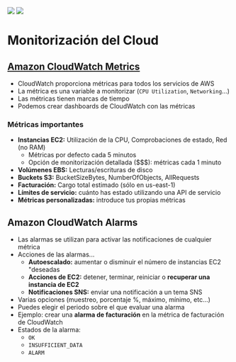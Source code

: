 [![](https://img.shields.io/badge/<-FF4859?style=for-the-badge)](../11_Cloud_Integrations/README.md)
[![](https://img.shields.io/badge/CONTENT_TABLE-175074?style=for-the-badge)](../README.md)
<!-- [![](https://img.shields.io/badge/>-FF4859?style=for-the-badge)](../10_Get_Advantage_Of_Cloud//README.md) -->

# Monitorización del Cloud

## [Amazon CloudWatch Metrics](https://aws.amazon.com/cloudwatch)
- CloudWatch proporciona métricas para todos los servicios de AWS
- La métrica es una variable a monitorizar (`CPU Utilization`, `Networking`...)
- Las métricas tienen marcas de tiempo
- Podemos crear dashboards de CloudWatch con las métricas

### Métricas importantes
- **Instancias EC2:** Utilización de la CPU, Comprobaciones de estado, Red
(no RAM)
    - Métricas por defecto cada 5 minutos
    - Opción de monitorización detallada ($$$): métricas cada 1 minuto
- **Volúmenes EBS:** Lecturas/escrituras de disco
- **Buckets S3:** BucketSizeBytes, NumberOfObjects, AllRequests
- **Facturación:** Cargo total estimado (sólo en us-east-1)
- **Límites de servicio:** cuánto has estado utilizando una API de servicio
- **Métricas personalizadas:** introduce tus propias métricas

## Amazon CloudWatch Alarms
- Las alarmas se utilizan para activar las notificaciones de cualquier métrica
- Acciones de las alarmas...
    - **Autoescalado:** aumentar o disminuir el número de instancias EC2 "deseadas
    - **Acciones de EC2:** detener, terminar, reiniciar o **recuperar una instancia de EC2**
    - **Notificaciones SNS:** enviar una notificación a un tema SNS
- Varias opciones (muestreo, porcentaje %, máximo, mínimo, etc...)
- Puedes elegir el periodo sobre el que evaluar una alarma
- Ejemplo: crear una **alarma de facturación** en la métrica de facturación de CloudWatch
- Estados de la alarma:
    - `OK`
    - `INSUFFICIENT_DATA`
    - `ALARM`